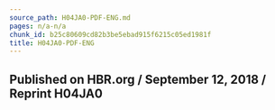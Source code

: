 ```yaml
---
source_path: H04JA0-PDF-ENG.md
pages: n/a-n/a
chunk_id: b25c80609cd82b3be5ebad915f6215c05ed1981f
title: H04JA0-PDF-ENG
---
```

## Published on HBR.org / September 12, 2018 / Reprint H04JA0
